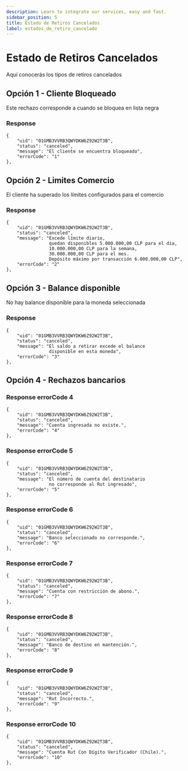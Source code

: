 ```yaml
---
description: Learn to integrate our services, easy and fast.
sidebar_position: 5
title: Estado de Retiros Cancelados
label: estados_de_retiro_cancelado
---
```


# Estado de Retiros Cancelados

Aquí conocerás los tipos de retiros cancelados

## Opción 1 - Cliente Bloqueado

Este rechazo corresponde a cuando se bloquea en lista negra


### Response

```
{
    "uid": "01GMB3VVRB3QWYDKW6Z92W2T3B",
    "status": "canceled",
    "message": "El cliente se encuentra bloqueado",
    "errorCode": "1"
},
```

## Opción 2 - Limites Comercio

El cliente ha superado los límites configurados para el comercio

### Response

```
{
    "uid": "01GMB3VVRB3QWYDKW6Z92W2T3B",
    "status": "canceled",
    "message": "Excede límite diario,
                quedan disponibles 5.000.000,00 CLP para el dia,
                10.000.000,00 CLP para la semana,
                30.000.000,00 CLP para el mes.
                Depósito máximo por transacción 6.000.000,00 CLP",
    "errorCode": "2"
},
```

## Opción 3 - Balance disponible

No hay balance disponible para la moneda seleccionada

### Response

```
{
    "uid": "01GMB3VVRB3QWYDKW6Z92W2T3B",
    "status": "canceled",
    "message": "El saldo a retirar excede el balance
                disponible en esta moneda",
    "errorCode": "3"
},
```

## Opción 4 - Rechazos bancarios


### Response errorCode 4

```
{
    "uid": "01GMB3VVRB3QWYDKW6Z92W2T3B",
    "status": "canceled",
    "message": "Cuenta ingresada no existe.",
    "errorCode": "4"
},
```

### Response errorCode 5

```
{
    "uid": "01GMB3VVRB3QWYDKW6Z92W2T3B",
    "status": "canceled",
    "message": "El número de cuenta del destinatario 
                no corresponde al Rut ingresado",
    "errorCode": "5"
},
```

### Response errorCode 6

```
{
    "uid": "01GMB3VVRB3QWYDKW6Z92W2T3B",
    "status": "canceled",
    "message": "Banco seleccionado no corresponde.",
    "errorCode": "6"
},
```

### Response errorCode 7

```
{
    "uid": "01GMB3VVRB3QWYDKW6Z92W2T3B",
    "status": "canceled",
    "message": "Cuenta con restricción de abono.",
    "errorCode": "7"
},
```

### Response errorCode 8

```
{
    "uid": "01GMB3VVRB3QWYDKW6Z92W2T3B",
    "status": "canceled",
    "message": "Banco de destino en mantención.",
    "errorCode": "8"
},
```

### Response errorCode 9

```
{
    "uid": "01GMB3VVRB3QWYDKW6Z92W2T3B",
    "status": "canceled",
    "message": "Rut Incorrecto.",
    "errorCode": "9"
},
```

### Response errorCode 10

```
{
    "uid": "01GMB3VVRB3QWYDKW6Z92W2T3B",
    "status": "canceled",
    "message": "Cuenta Rut Con Dígito Verificador (Chile).",
    "errorCode": "10"
},
```

